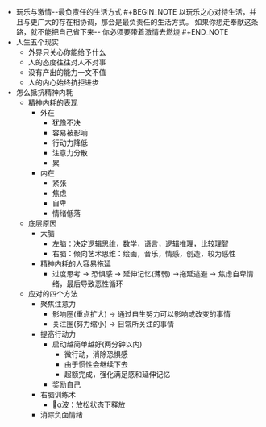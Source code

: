 - 玩乐与激情--最负责任的生活方式
  #+BEGIN_NOTE
  以玩乐之心对待生活，并且与更广大的存在相协调，那会是最负责任的生活方式。
  如果你想走奉献这条路，就不能把自己省下来-- 你必须要带着激情去燃烧
  #+END_NOTE
- 人生五个现实
	- 外界只关心你能给予什么
	- 人的态度往往对人不对事
	- 没有产出的能力一文不值
	- 人的内心始终抗拒进步
- 怎么抵抗精神内耗
	- 精神内耗的表现
		- 外在
			- 犹豫不决
			- 容易被影响
			- 行动力降低
			- 注意力分散
			- 累
		- 内在
			- 紧张
			- 焦虑
			- 自卑
			- 情绪低落
	- 底层原因
		- 大脑
			- 左脑：决定逻辑思维，数学，语言，逻辑推理，比较理智
			- 右脑：倾向艺术思维：绘画，音乐，情感，创造，较为感性
		- 精神内耗的人容易拖延
			- 过度思考 -> 恐惧感 -> 延伸记忆(薄弱) ->拖延逃避 -> 焦虑自卑情绪，最后导致恶性循环
	- 应对的四个方法
		- 聚焦注意力
			- 影响圈(重点扩大) -> 通过自生努力可以影响或改变的事情
			- 关注圈(努力缩小) -> 日常所关注的事情
		- 提高行动力
			- 启动越简单越好(两分钟以内)
				- 微行动，消除恐惧感
				- 由于惯性会继续下去
				- 超额完成，强化满足感和延伸记忆
			- 奖励自己
		- 右脑训练术
			- α波：放松状态下释放
		- 消除负面情绪